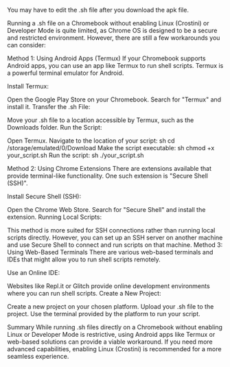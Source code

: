 You may have to edit the .sh file after you download the apk file.


Running a .sh file on a Chromebook without enabling Linux (Crostini) or Developer Mode is quite limited, as Chrome OS is designed to be a secure and restricted environment. However, there are still a few workarounds you can consider:

Method 1: Using Android Apps (Termux)
If your Chromebook supports Android apps, you can use an app like Termux to run shell scripts. Termux is a powerful terminal emulator for Android.

Install Termux:

Open the Google Play Store on your Chromebook.
Search for "Termux" and install it.
Transfer the .sh File:

Move your .sh file to a location accessible by Termux, such as the Downloads folder.
Run the Script:

Open Termux.
Navigate to the location of your script:
sh
cd /storage/emulated/0/Download
Make the script executable:
sh
chmod +x your_script.sh
Run the script:
sh
./your_script.sh

Method 2: Using Chrome Extensions
There are extensions available that provide terminal-like functionality. One such extension is "Secure Shell (SSH)".

Install Secure Shell (SSH):

Open the Chrome Web Store.
Search for "Secure Shell" and install the extension.
Running Local Scripts:

This method is more suited for SSH connections rather than running local scripts directly. However, you can set up an SSH server on another machine and use Secure Shell to connect and run scripts on that machine.
Method 3: Using Web-Based Terminals
There are various web-based terminals and IDEs that might allow you to run shell scripts remotely.

Use an Online IDE:

Websites like Repl.it or Glitch provide online development environments where you can run shell scripts.
Create a New Project:

Create a new project on your chosen platform.
Upload your .sh file to the project.
Use the terminal provided by the platform to run your script.

Summary
While running .sh files directly on a Chromebook without enabling Linux or Developer Mode is restrictive, using Android apps like Termux or web-based solutions can provide a viable workaround. If you need more advanced capabilities, enabling Linux (Crostini) is recommended for a more seamless experience.
